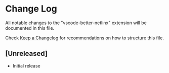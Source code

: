 # Change Log

All notable changes to the "vscode-better-netlinx" extension will be documented in this file.

Check [Keep a Changelog](http://keepachangelog.com/) for recommendations on how to structure this file.

## [Unreleased]

- Initial release
